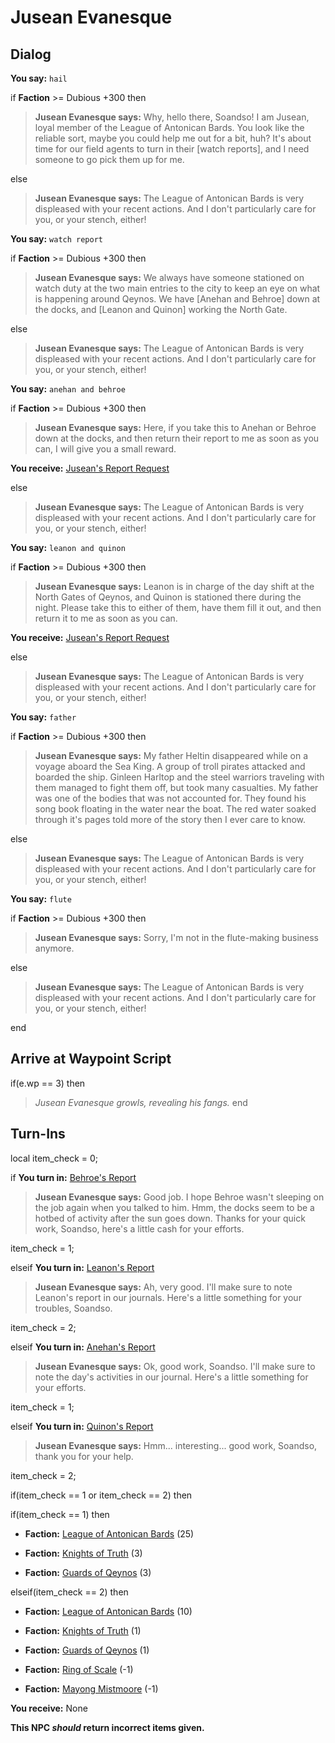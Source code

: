# Jusean Evanesque
## Dialog

**You say:** `hail`



if **Faction** >= Dubious +300 then 



>**Jusean Evanesque says:** Why, hello there, Soandso! I am Jusean, loyal member of the League of Antonican Bards. You look like the reliable sort, maybe you could help me out for a bit, huh? It's about time for our field agents to turn in their [watch reports], and I need someone to go pick them up for me.


else



>**Jusean Evanesque says:** The League of Antonican Bards is very displeased with your recent actions.   And I don't particularly care for you, or your stench, either!



**You say:** `watch report`



if **Faction** >= Dubious +300 then



>**Jusean Evanesque says:** We always have someone stationed on watch duty at the two main entries to the city to keep an eye on what is happening around Qeynos. We have [Anehan and Behroe] down at the docks, and [Leanon and Quinon] working the North Gate.


else



>**Jusean Evanesque says:** The League of Antonican Bards is very displeased with your recent actions.   And I don't particularly care for you, or your stench, either!



**You say:** `anehan and behroe`



if **Faction** >= Dubious +300 then



>**Jusean Evanesque says:** Here, if you take this to Anehan or Behroe down at the docks, and then return their report to me as soon as you can, I will give you a small reward.



**You receive:**  [Jusean's Report Request](/item/18021)


else



>**Jusean Evanesque says:** The League of Antonican Bards is very displeased with your recent actions.   And I don't particularly care for you, or your stench, either!



**You say:** `leanon and quinon`



if **Faction** >= Dubious +300 then



>**Jusean Evanesque says:** Leanon is in charge of the day shift at the North Gates of Qeynos, and Quinon is stationed there during the night. Please take this to either of them, have them fill it out, and then return it to me as soon as you can.



**You receive:**  [Jusean's Report Request](/item/18020)


else



>**Jusean Evanesque says:** The League of Antonican Bards is very displeased with your recent actions.   And I don't particularly care for you, or your stench, either!



**You say:** `father`



if **Faction** >= Dubious +300 then






>**Jusean Evanesque says:** My father Heltin disappeared while on a voyage aboard the Sea King. A group of troll pirates attacked and boarded the ship. Ginleen Harltop and the steel warriors traveling with them managed to fight them off, but took many casualties. My father was one of the bodies that was not accounted for. They found his song book floating in the water near the boat. The red water soaked through it's pages told more of the story then I ever care to know.


else



>**Jusean Evanesque says:** The League of Antonican Bards is very displeased with your recent actions.   And I don't particularly care for you, or your stench, either!



**You say:** `flute`



if **Faction** >= Dubious +300 then






>**Jusean Evanesque says:** Sorry, I'm not in the flute-making business anymore.


else



>**Jusean Evanesque says:** The League of Antonican Bards is very displeased with your recent actions.   And I don't particularly care for you, or your stench, either!


end

## Arrive at Waypoint Script

if(e.wp == 3) then


>*Jusean Evanesque growls, revealing his fangs.*
end


## Turn-Ins



local item_check = 0;


if **You turn in:** [Behroe's Report](/item/18023)


>**Jusean Evanesque says:** Good job. I hope Behroe wasn't sleeping on the job again when you talked to him. Hmm, the docks seem to be a hotbed of activity after the sun goes down. Thanks for your quick work, Soandso, here's a little cash for your efforts.


item_check = 1;

elseif **You turn in:** [Leanon's Report](/item/18024)


>**Jusean Evanesque says:** Ah, very good. I'll make sure to note Leanon's report in our journals. Here's a little something for your troubles, Soandso.


item_check = 2;

elseif **You turn in:** [Anehan's Report](/item/18022)


>**Jusean Evanesque says:** Ok, good work, Soandso. I'll make sure to note the day's activities in our journal. Here's a little something for your efforts.


item_check = 1;

elseif **You turn in:** [Quinon's Report](/item/18025)


>**Jusean Evanesque says:** Hmm... interesting...  good work, Soandso, thank you for your help.


item_check = 2;





if(item_check == 1 or item_check == 2) then





if(item_check == 1) then



* __Faction:__ [League of Antonican Bards](/faction/284) (25)



* __Faction:__ [Knights of Truth](/faction/281) (3)



* __Faction:__ [Guards of Qeynos](/faction/262) (3)


elseif(item_check == 2) then



* __Faction:__ [League of Antonican Bards](/faction/284) (10)



* __Faction:__ [Knights of Truth](/faction/281) (1)



* __Faction:__ [Guards of Qeynos](/faction/262) (1)









* __Faction:__ [Ring of Scale](/faction/304) (-1)


* __Faction:__ [Mayong Mistmoore](/faction/285) (-1)


 **You receive:** None 

**This NPC *should* return incorrect items given.**
